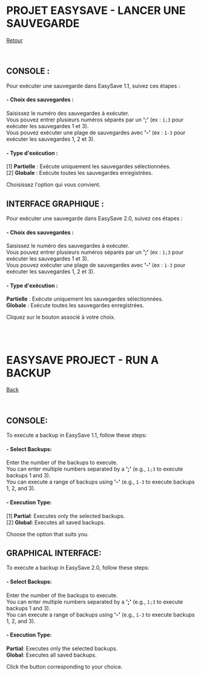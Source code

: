 # PROJET EASYSAVE - LANCER UNE SAUVEGARDE  
[Retour](../UserDocumentation.md)  

</br>  

## CONSOLE :  

Pour exécuter une sauvegarde dans EasySave 1.1, suivez ces étapes :  

#### - Choix des sauvegardes :  

Saisissez le numéro des sauvegardes à exécuter.  
Vous pouvez entrer plusieurs numéros séparés par un **';'** (ex : `1;3` pour exécuter les sauvegardes 1 et 3).  
Vous pouvez exécuter une plage de sauvegardes avec **'-'** (ex : `1-3` pour exécuter les sauvegardes 1, 2 et 3).  

#### - Type d'exécution :  

[1] **Partielle** : Exécute uniquement les sauvegardes sélectionnées.  
[2] **Globale** : Exécute toutes les sauvegardes enregistrées.  

Choisissez l'option qui vous convient.  



## INTERFACE GRAPHIQUE :  

Pour exécuter une sauvegarde dans EasySave 2.0, suivez ces étapes :  

#### - Choix des sauvegardes :  

Saisissez le numéro des sauvegardes à exécuter.  
Vous pouvez entrer plusieurs numéros séparés par un **';'** (ex : `1;3` pour exécuter les sauvegardes 1 et 3).  
Vous pouvez exécuter une plage de sauvegardes avec **'-'** (ex : `1-3` pour exécuter les sauvegardes 1, 2 et 3).  

#### - Type d'exécution :  

**Partielle** : Exécute uniquement les sauvegardes sélectionnées.  
**Globale** : Exécute toutes les sauvegardes enregistrées.  

Cliquez sur le bouton associé à votre choix.  

</br>  
</br>  

# **EASYSAVE PROJECT - RUN A BACKUP**  
[Back](../UserDocumentation.md)  

</br>  

## **CONSOLE:**  

To execute a backup in EasySave 1.1, follow these steps:  

#### - Select Backups:  

Enter the number of the backups to execute.  
You can enter multiple numbers separated by a **';'** (e.g., `1;3` to execute backups 1 and 3).  
You can execute a range of backups using **'-'** (e.g., `1-3` to execute backups 1, 2, and 3).  

#### - Execution Type:  

[1] **Partial**: Executes only the selected backups.  
[2] **Global**: Executes all saved backups.  

Choose the option that suits you.  



## GRAPHICAL INTERFACE:  

To execute a backup in EasySave 2.0, follow these steps:  

#### - Select Backups:  

Enter the number of the backups to execute.  
You can enter multiple numbers separated by a **';'** (e.g., `1;3` to execute backups 1 and 3).  
You can execute a range of backups using **'-'** (e.g., `1-3` to execute backups 1, 2, and 3).  

#### - Execution Type:  

**Partial**: Executes only the selected backups.  
**Global**: Executes all saved backups.  

Click the button corresponding to your choice.